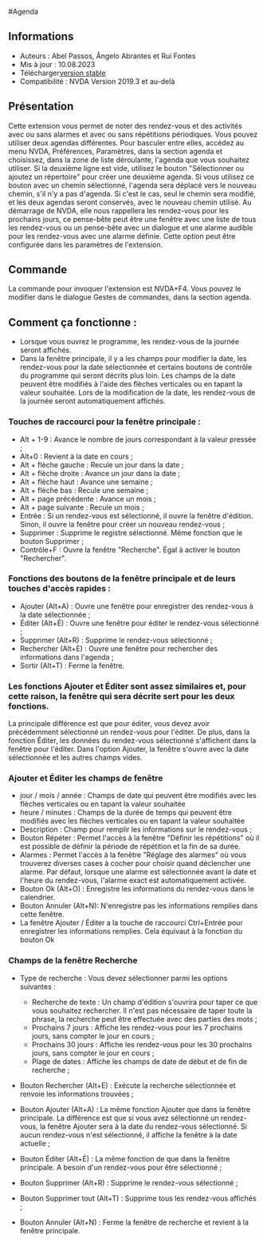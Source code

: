 #Agenda


## Informations
* Auteurs : Abel Passos, Ângelo Abrantes et Rui Fontes
* Mis à jour : 10.08.2023
* Télécharger[version stable][1]
* Compatibilité : NVDA Version 2019.3 et au-delà


## Présentation
Cette extension vous permet de noter des rendez-vous et des activités avec ou sans alarmes et avec ou sans répétitions périodiques.
Vous pouvez utiliser deux agendas différentes.
Pour basculer entre elles, accédez au menu NVDA, Préférences, Paramètres, dans la section agenda et choisissez, dans la zone de liste déroulante, l'agenda que vous souhaitez utiliser.
Si la deuxième ligne est vide, utilisez le bouton \"Sélectionner ou ajoutez un répertoire\" pour créer une deuxième agenda.
Si vous utilisez ce bouton avec un chemin sélectionné, l'agenda sera déplacé vers le nouveau chemin, s'il n'y a pas d'agenda. Si c'est le cas, seul le chemin sera modifié, et les deux agendas seront conservés, avec le nouveau chemin utilisé.
Au démarrage de NVDA, elle nous rappellera les rendez-vous pour les prochains jours, ce pense-bête peut être une fenêtre avec une liste de tous les rendez-vous ou un pense-bête avec un dialogue et une alarme audible pour les rendez-vous avec une alarme définie.
Cette option peut être configurée dans les paramètres de l'extension.


## Commande
La commande pour invoquer l'extension est NVDA+F4.
Vous pouvez le modifier dans le dialogue Gestes de commandes, dans la section agenda.


## Comment ça fonctionne :
* Lorsque vous ouvrez le programme, les rendez-vous de la journée seront affichés.
* Dans la fenêtre principale, il y a les champs pour modifier la date, les rendez-vous pour la date sélectionnée et certains boutons de contrôle du programme qui seront décrits plus loin.
Les champs de la date peuvent être modifiés à l'aide des flèches verticales ou en tapant la valeur souhaitée. Lors de la modification de la date, les rendez-vous de la journée seront automatiquement affichés.


### Touches de raccourci pour la fenêtre principale :


* Alt + 1-9 : Avance le nombre de jours correspondant à la valeur pressée ;
* Alt+0 : Revient à la date en cours ;
* Alt + flèche gauche : Recule un jour dans la date ;
* Alt + flèche droite : Avance un jour dans la date ;
* Alt + flèche haut : Avance une semaine ;
* Alt + flèche bas : Recule une semaine ;
* Alt + page précédente : Avance un mois ;
* Alt + page suivante : Recule un mois ;
* Entrée : Si un rendez-vous est sélectionné, il ouvre la fenêtre d'édition. Sinon, il ouvre la fenêtre pour créer un nouveau rendez-vous ;
* Supprimer : Supprime le registre sélectionné. Même fonction que le bouton Supprimer ;
* Contrôle+F : Ouvre la fenêtre "Recherche". Égal à activer le bouton "Rechercher".


### Fonctions des boutons de la fenêtre principale et de leurs touches d'accès rapides :
* Ajouter (Alt+A) : Ouvre une fenêtre pour enregistrer des rendez-vous à la date sélectionnée ;
* Éditer (Alt+É) : Ouvre une fenêtre pour éditer le rendez-vous sélectionné ;
* Supprimer (Alt+R) : Supprime le rendez-vous sélectionné ;
* Rechercher (Alt+E) : Ouvre une fenêtre pour rechercher des informations dans l'agenda ;
* Sortir (Alt+T) : Ferme la fenêtre.


### Les fonctions Ajouter et Éditer sont assez similaires et, pour cette raison, la fenêtre qui sera décrite sert pour les deux fonctions.
La principale différence est que pour éditer, vous devez avoir précédemment sélectionné un rendez-vous pour l'éditer.
De plus, dans la fonction Éditer, les données du rendez-vous sélectionné s'affichent dans la fenêtre pour l'éditer. Dans l'option Ajouter, la fenêtre s'ouvre avec la date sélectionnée et les autres champs vides.


### Ajouter et Éditer les champs de fenêtre
* jour / mois / année : Champs de date qui peuvent être modifiés avec les flèches verticales ou en tapant la valeur souhaitée
* heure / minutes : Champs de la durée de temps qui peuvent être modifiés avec les flèches verticales ou en tapant la valeur souhaitée
* Description : Champ pour remplir les informations sur le rendez-vous ;
* Bouton Répéter : Permet l'accès à la fenêtre "Définir les répétitions" où il est possible de définir la période de répétition et la fin de sa durée.
* Alarmes : Permet l'accès à la fenêtre "Réglage des alarmes" où vous trouverez diverses cases à cocher pour choisir quand déclencher une alarme. Par défaut, lorsque une alarme est sélectionnée avant la date et l'heure du rendez-vous, l'alarme exact est automatiquement activée.
* Bouton Ok (Alt+O) : Enregistre les informations du rendez-vous dans le calendrier.
* Bouton Annuler (Alt+N): N'enregistre pas les informations remplies dans cette fenêtre.
* La fenêtre Ajouter / Éditer a la touche de raccourci Ctrl+Entrée pour enregistrer les informations remplies. Cela équivaut à la fonction du bouton Ok


### Champs de la fenêtre Recherche
* Type de recherche : Vous devez sélectionner parmi les options suivantes :

	* Recherche de texte : Un champ d'édition s'ouvrira pour taper ce que vous souhaitez rechercher. Il n'est pas nécessaire de taper toute la phrase, la recherche peut être effectuée avec des parties des mots ;
	* Prochains 7 jours : Affiche les rendez-vous pour les 7 prochains jours, sans compter le jour en cours ;
	* Prochains 30 jours : Affiche les rendez-vous pour les 30 prochains jours, sans compter le jour en cours ;
	* Plage de dates : Affiche les champs de date de début et de fin de recherche ;

* Bouton Rechercher (Alt+E) : Exécute la recherche sélectionnée et renvoie les informations trouvées ;
* Bouton Ajouter (Alt+A) : La même fonction Ajouter que dans la fenêtre principale. La différence est que si vous avez sélectionné un rendez-vous, la fenêtre Ajouter sera à la date du rendez-vous sélectionné. Si aucun rendez-vous n'est sélectionné, il affiche la fenêtre à la date actuelle ;
* Bouton Éditer (Alt+É) : La même fonction de que dans la fenêtre principale. A besoin d'un rendez-vous pour être sélectionné ;
* Bouton Supprimer (Alt+R) : Supprime le rendez-vous sélectionné ;
* Bouton Supprimer tout (Alt+T) : Supprime tous les rendez-vous affichés ;
* Bouton Annuler (Alt+N) : Ferme la fenêtre de recherche et revient à la fenêtre principale.

[1]: https://github.com/ruifontes/agenda-for-NVDA/releases/download/2023.08.10/agenda-2023.08.10.nvda-addon
